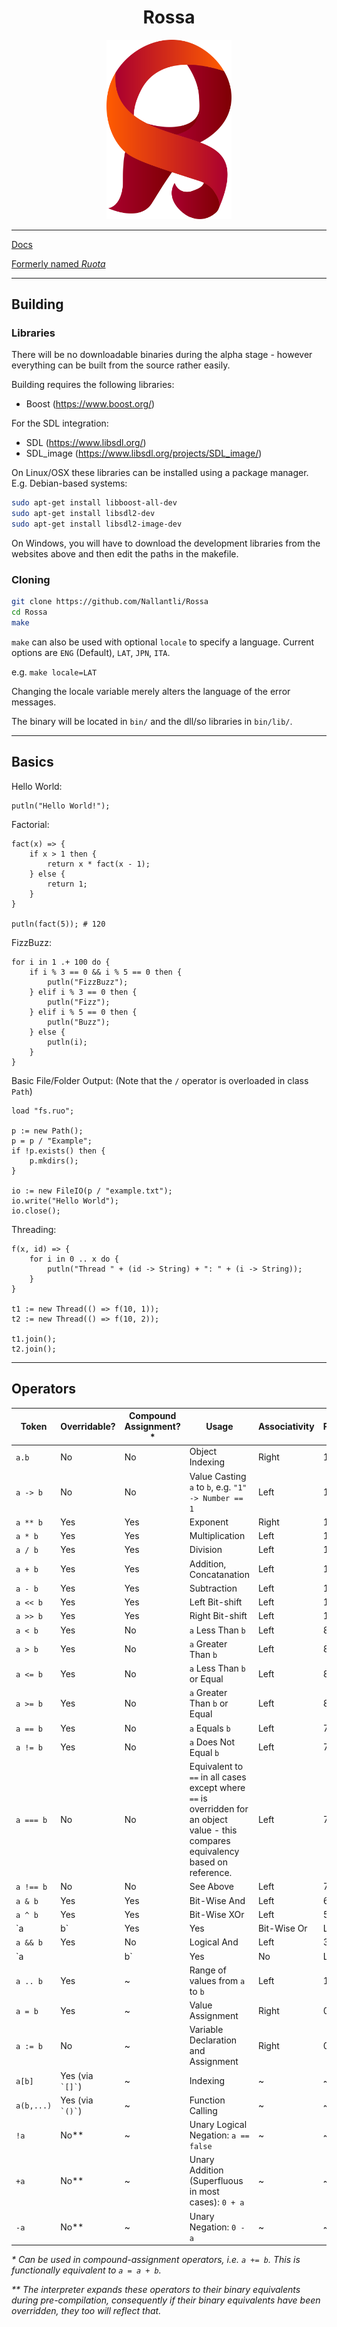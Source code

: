 <div align="center">
<h1>Rossa</h1>
<img src="docs/Logo.svg" width="200">
</div>

-----

[Docs](https://nallantli.github.io/Rossa/#/)

[Formerly named _Ruota_](misc/namechange.md)

-----

## Building

### Libraries

There will be no downloadable binaries during the alpha stage - however everything can be built from the source rather easily.

Building requires the following libraries:

* Boost (https://www.boost.org/)

For the SDL integration:

* SDL (https://www.libsdl.org/)
* SDL_image (https://www.libsdl.org/projects/SDL_image/)

On Linux/OSX these libraries can be installed using a package manager. E.g. Debian-based systems:

```sh
sudo apt-get install libboost-all-dev
sudo apt-get install libsdl2-dev
sudo apt-get install libsdl2-image-dev
```

On Windows, you will have to download the development libraries from the websites above and then edit the paths in the makefile.

### Cloning

```sh
git clone https://github.com/Nallantli/Rossa
cd Rossa
make
```

`make` can also be used with optional `locale` to specify a language. Current options are `ENG` (Default), `LAT`, `JPN`, `ITA`.

e.g. `make locale=LAT`

Changing the locale variable merely alters the language of the error messages.

The binary will be located in `bin/` and the dll/so libraries in `bin/lib/`.

-----

## Basics

Hello World:

```rossa
putln("Hello World!");
```

Factorial:

```rossa
fact(x) => {
	if x > 1 then {
		return x * fact(x - 1);
	} else {
		return 1;
	}
}

putln(fact(5)); # 120
```

FizzBuzz:

```rossa
for i in 1 .+ 100 do {
	if i % 3 == 0 && i % 5 == 0 then {
		putln("FizzBuzz");
	} elif i % 3 == 0 then {
		putln("Fizz");
	} elif i % 5 == 0 then {
		putln("Buzz");
	} else {
		putln(i);
	}
}
```

Basic File/Folder Output:
(Note that the `/` operator is overloaded in class `Path`)

```rossa
load "fs.ruo";

p := new Path();
p = p / "Example";
if !p.exists() then {
	p.mkdirs();
}

io := new FileIO(p / "example.txt");
io.write("Hello World");
io.close();
```

Threading:

```rossa
f(x, id) => {
	for i in 0 .. x do {
		putln("Thread " + (id -> String) + ": " + (i -> String));
	}
}

t1 := new Thread(() => f(10, 1));
t2 := new Thread(() => f(10, 2));

t1.join();
t2.join();
```

-----

## Operators

Token|Overridable?|Compound Assignment?*|Usage| Associativity|Precedence
-|-|-|-|-|-
`a.b`|No|No|Object Indexing|Right|15
`a -> b`|No|No|Value Casting `a` to `b`, e.g. `"1" -> Number == 1`|Left|14
`a ** b`|Yes|Yes|Exponent|Right|13
`a * b`|Yes|Yes|Multiplication|Left|12
`a / b`|Yes|Yes|Division|Left|12
`a + b`|Yes|Yes|Addition, Concatanation|Left|11
`a - b`|Yes|Yes|Subtraction|Left|11
`a << b`|Yes|Yes|Left Bit-shift|Left|10
`a >> b`|Yes|Yes|Right Bit-shift|Left|10
`a < b`|Yes|No|`a` Less Than `b`|Left|8
`a > b`|Yes|No|`a` Greater Than `b`|Left|8
`a <= b`|Yes|No|`a` Less Than `b` or Equal|Left|8
`a >= b`|Yes|No|`a` Greater Than `b` or Equal|Left|8
`a == b`|Yes|No|`a` Equals `b`|Left|7
`a != b`|Yes|No|`a` Does Not Equal `b`|Left|7
`a === b`|No|No|Equivalent to `==` in all cases except where `==` is overridden for an object value - this compares equivalency based on reference.|Left|7
`a !== b`|No|No|See Above|Left|7
`a & b`|Yes|Yes|Bit-Wise And|Left|6
`a ^ b`|Yes|Yes|Bit-Wise XOr|Left|5
`a | b`|Yes|Yes|Bit-Wise Or|Left|4
`a && b`|Yes|No|Logical And|Left|3
`a || b`|Yes|No|Logical Or|Left|2
`a .. b`|Yes|~|Range of values from `a` to `b`|Left|1
`a = b`|Yes|~|Value Assignment|Right|0
`a := b`|No|~|Variable Declaration and Assignment|Right|0
`a[b]`|Yes (via `` `[]` ``)|~|Indexing|~|~
`a(b,...)`|Yes (via `` `()` ``)|~|Function Calling|~|~
`!a`|No**|~|Unary Logical Negation: `a == false`|~|~
`+a`|No**|~|Unary Addition (Superfluous in most cases): `0 + a`|~|~
`-a`|No**|~|Unary Negation: `0 - a`|~|~

_\* Can be used in compound-assignment operators, i.e. `a += b`. This is functionally equivalent to `a = a + b`._

_\*\* The interpreter expands these operators to their binary equivalents during pre-compilation, consequently if their binary equivalents have been overridden, they too will reflect that._